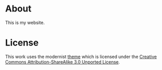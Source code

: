 # About

This is my website.

# License

This work uses the modernist [theme](http://orderedlist.github.com/modernist/) which is licensed under the [Creative Commons Attribution-ShareAlike 3.0 Unported License](http://creativecommons.org/licenses/by-sa/3.0/).

